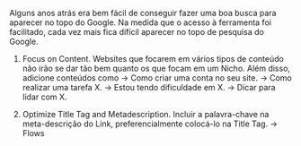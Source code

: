 Alguns anos atrás era bem fácil de conseguir fazer uma boa busca para aparecer no topo do Google. Na medida que o acesso à ferramenta foi facilitado, cada vez mais fica difícil aparecer no topo de pesquisa do Google.

1) Focus on Content.
Websites que focarem em vários tipos de conteúdo não irão se dar tão bem quanto os que focam em um Nicho.
Além disso, adicione conteúdos como
-> Como criar uma conta no seu site.
-> Como realizar uma tarefa X.
-> Estou tendo dificuldade em X.
-> Dicar para lidar com X.

2) Optimize Title Tag and Metadescription.
Incluir a palavra-chave na meta-descrição do Link, preferencialmente colocá-lo na Title Tag.
-> Flows